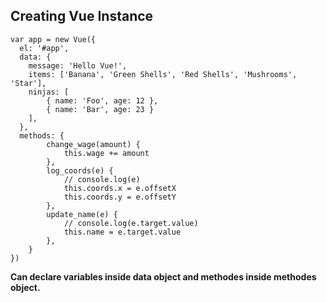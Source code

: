 ## Creating Vue Instance

```
var app = new Vue({
  el: '#app',
  data: {
    message: 'Hello Vue!',
    items: ['Banana', 'Green Shells', 'Red Shells', 'Mushrooms', 'Star'],
    ninjas: [
        { name: 'Foo', age: 12 },
        { name: 'Bar', age: 23 }
    ],
  },
  methods: {
        change_wage(amount) {
            this.wage += amount
        },
        log_coords(e) {
            // console.log(e)
            this.coords.x = e.offsetX
            this.coords.y = e.offsetY
        },
        update_name(e) {
            // console.log(e.target.value)
            this.name = e.target.value
        },
    }
})
```

**Can declare variables inside data object and methodes inside methodes object.**

